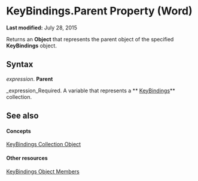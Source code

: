
# KeyBindings.Parent Property (Word)

 **Last modified:** July 28, 2015

Returns an  **Object** that represents the parent object of the specified **KeyBindings** object.

## Syntax

 _expression_. **Parent**

 _expression_Required. A variable that represents a  ** [KeyBindings](d2e38b04-b7e1-b35c-e511-5988d132b074.md)** collection.


## See also


#### Concepts


 [KeyBindings Collection Object](d2e38b04-b7e1-b35c-e511-5988d132b074.md)
#### Other resources


 [KeyBindings Object Members](9abfb728-f339-315b-6402-d97cd1d9857d.md)
